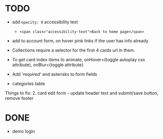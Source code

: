 # TODO

- add `opacity: 0` accessibility text
  - `<span class="accessibility-text">Back to home page</span>`

- add to account form, on hover pink links if the user has info already


- Collections require a selector for the first 4 cards url in them. 
- To get card index items to animate, onHover=(toggle autoplay css attribute), onBlur={toggle attribute}

- Add 'required' and asterisks to form fields


- categories table



 Things to fix: 
  2. card edit form - update header text and submit/save button, remove footer




# DONE

- demo login